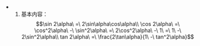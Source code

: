 - 1. 基本内容：
  $$\sin 2\alpha\ =\ 2\sin\alpha\cos\alpha\\ \cos 2\alpha\ =\ \cos^2\alpha\ -\ \sin^2\alpha\ =\ 2\cos^2\alpha\ -\ 1\ =\ 1\ -\ 2\sin^2\alpha\\ tan 2\alpha\ =\ \frac{2\tan\alpha}{1\ -\ tan^2\alpha}$$